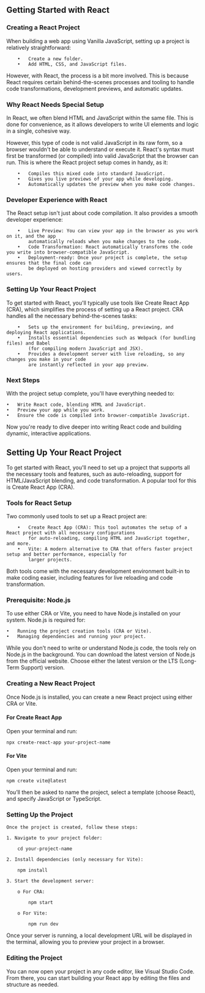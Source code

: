 ## Getting Started with React

### **Creating a React Project**

When building a web app using Vanilla JavaScript, setting up a project is relatively straightforward:
```
    •	Create a new folder.
    •	Add HTML, CSS, and JavaScript files.
```
However, with React, the process is a bit more involved. This is because React requires certain behind-the-scenes processes and tooling to handle code transformations, development previews, and automatic updates.

### **Why React Needs Special Setup**

In React, we often blend HTML and JavaScript within the same file. This is done for convenience, as it allows developers to write UI elements and logic in a single, cohesive way.

However, this type of code is not valid JavaScript in its raw form, so a browser wouldn't be able to understand or execute it. React's syntax must first be transformed (or compiled) into valid JavaScript that the browser can run. This is where the React project setup comes in handy, as it:
```
    •	Compiles this mixed code into standard JavaScript.
    •	Gives you live previews of your app while developing.
    •	Automatically updates the preview when you make code changes.
```
### **Developer Experience with React**

The React setup isn't just about code compilation. It also provides a smooth developer experience:
```
    •	Live Preview: You can view your app in the browser as you work on it, and the app 
        automatically reloads when you make changes to the code.
    •	Code Transformation: React automatically transforms the code you write into browser-compatible JavaScript.
    •	Deployment-ready: Once your project is complete, the setup ensures that the final code can 
        be deployed on hosting providers and viewed correctly by users.
```
### **Setting Up Your React Project**

To get started with React, you'll typically use tools like Create React App (CRA), which simplifies the process of setting up a React project. CRA handles all the necessary behind-the-scenes tasks:
```
    •	Sets up the environment for building, previewing, and deploying React applications.
    •	Installs essential dependencies such as Webpack (for bundling files) and Babel 
        (for compiling modern JavaScript and JSX).
    •	Provides a development server with live reloading, so any changes you make in your code 
        are instantly reflected in your app preview.
```
### **Next Steps**

With the project setup complete, you'll have everything needed to:
```
•	Write React code, blending HTML and JavaScript.
•	Preview your app while you work.
•	Ensure the code is compiled into browser-compatible JavaScript.
```
Now you're ready to dive deeper into writing React code and building dynamic, interactive applications.

## Setting Up Your React Project
To get started with React, you'll need to set up a project that supports all the necessary tools and features, such as auto-reloading, support for HTML/JavaScript blending, and code transformation. A popular tool for this is Create React App (CRA).

### **Tools for React Setup**

Two commonly used tools to set up a React project are:
```
    •	Create React App (CRA): This tool automates the setup of a React project with all necessary configurations 
        for auto-reloading, compiling HTML and JavaScript together, and more.
    •	Vite: A modern alternative to CRA that offers faster project setup and better performance, especially for 
        larger projects.
```
Both tools come with the necessary development environment built-in to make coding easier, including features for live reloading and code transformation.

### **Prerequisite: Node.js**

To use either CRA or Vite, you need to have Node.js installed on your system. Node.js is required for:
```
•	Running the project creation tools (CRA or Vite).
•	Managing dependencies and running your project.
```
While you don't need to write or understand Node.js code, the tools rely on Node.js in the background.
You can download the latest version of Node.js from the official website. Choose either the latest version or the LTS (Long-Term Support) version.

### **Creating a New React Project**
Once Node.js is installed, you can create a new React project using either CRA or Vite.

#### **For Create React App**

Open your terminal and run:

   ```npx create-react-app your-project-name```

#### **For Vite**

Open your terminal and run:

   ```npm create vite@latest```

You’ll then be asked to name the project, select a template (choose React), and specify JavaScript or TypeScript.

### **Setting Up the Project**

    Once the project is created, follow these steps:
```
1. Navigate to your project folder:

    cd your-project-name

2. Install dependencies (only necessary for Vite):

    npm install

3. Start the development server:

    o For CRA:

        npm start

    o For Vite:

        npm run dev
```
Once your server is running, a local development URL will be displayed in the terminal, allowing you to preview your project in a browser.

### **Editing the Project**

You can now open your project in any code editor, like Visual Studio Code. From there, you can start building your React app by editing the files and structure as needed.

